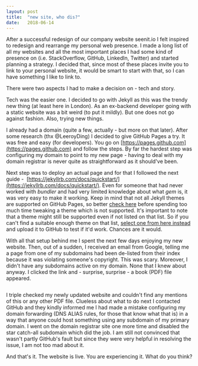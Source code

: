 ```yaml
---
layout: post
title:  "new site, who dis?"
date:   2018-06-14
---
```


After a successful redesign of our company website seenit.io I felt inspired to redesign and rearrange my personal web presence. I made a long list of all my websites and all the most important places I had some kind of presence on (i.e. StackOverflow, GitHub, LinkedIn, Twitter) and started planning a strategy. I decided that, since most of these places invite you to link to your personal website, it would be smart to start with that, so I can have something I like to link to.

There were two aspects I had to make a decision on - tech and story.

Tech was the easier one. I decided to go with Jekyll as this was the trendy new thing (at least here in London). As an ex-backend developer going with a static website was a bit weird (to put it mildly). But one does not go against fashion. Also, trying new things.

I already had a domain (quite a few, actually - but more on that later). After some research (thx @LeeroyDing) I decided to give GitHub Pages a try. It was free and easy (for developers). You go on [https://pages.github.com](https://pages.github.com) and follow the steps. By far the hardest step was configuring my domain to point to my new page - having to deal with my domain registrar is never quite as straightforward as it should've been.

Next step was to deploy an actual page and for that I followed the next guide - <img src="{{ '/assets/img/image1.png' | prepend: site.baseurl }}" alt="">  [https://jekyllrb.com/docs/quickstart/](https://jekyllrb.com/docs/quickstart/). Even for someone that had never worked with _bundler_ and had very limited knowledge about what _gem_ is, it was very easy to make it working. Keep in mind that not all Jekyll themes are supported on GitHub Pages, so better [check here](https://pages.github.com/themes/) before spending too much time tweaking a theme which is not supported. It's important to note that a theme might still be supported even if not listed on that list. So if you can't find a suitable enough theme on that list, [select one from here instead](https://jekyllrb.com/docs/themes/) and upload it to GitHub to test if it'd work. Chances are it would.

With all that setup behind me I spent the next few days enjoying my new website. Then, out of a sudden, I received an email from Google, telling me a page from one of my subdomains had been de-listed from their index because it was violating someone's copyright. This was scary. Moreover, I didn't have any subdomains active on my domain. None that I knew about anyway. I clicked the link and - surprise, surprise - a book (PDF) file appeared.

<img src="{{ '/assets/img/image2.jpg' | prepend: site.baseurl }}" alt="">

I triple checked my newly updated website and couldn't find any mentions of this or any other PDF file. Clueless about what to do next I contacted GitHub and they kindly informed me I had made a mistake configuring my domain forwarding (DNS ALIAS rules, for those that know what that is) in a way that anyone could host something using any subdomain of my primary domain. I went on the domain registrar site one more time and disabled the star catch-all subdomain which did the job. I am still not convinced that wasn't partly GitHub's fault but since they were very helpful in resolving the issue, I am not too mad about it.

And that's it. The website is live. You are experiencing it. What do you think?